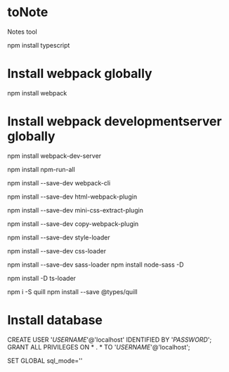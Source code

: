 # toNote
Notes tool

npm install typescript

# Install webpack globally
npm install webpack 

# Install webpack developmentserver globally
npm install webpack-dev-server

npm install npm-run-all

npm install --save-dev webpack-cli

npm install --save-dev html-webpack-plugin

npm install --save-dev mini-css-extract-plugin

npm install --save-dev copy-webpack-plugin

npm install --save-dev style-loader

npm install --save-dev css-loader

npm install --save-dev sass-loader
npm install node-sass -D

npm install -D ts-loader

npm i -S quill
npm install --save @types/quill

# Install database
CREATE USER '_USERNAME_'@'localhost' IDENTIFIED BY '_PASSWORD_';
GRANT ALL PRIVILEGES ON * . * TO '_USERNAME_'@'localhost';

SET GLOBAL sql_mode=''